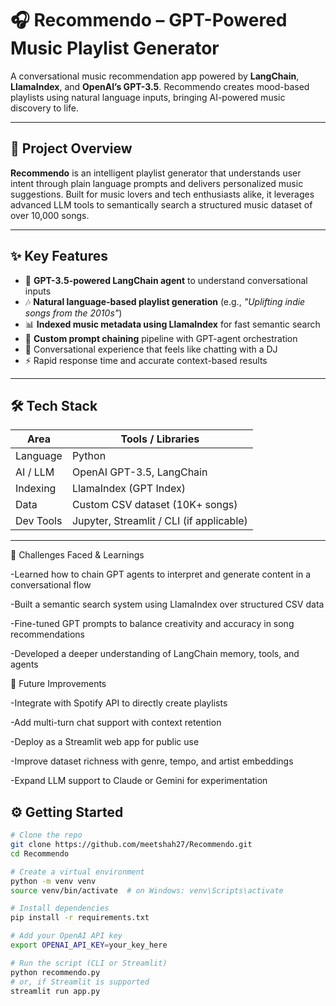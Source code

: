 # 🎧 Recommendo – GPT-Powered Music Playlist Generator

A conversational music recommendation app powered by **LangChain**, **LlamaIndex**, and **OpenAI’s GPT-3.5**. Recommendo creates mood-based playlists using natural language inputs, bringing AI-powered music discovery to life.

---

## 🚀 Project Overview

**Recommendo** is an intelligent playlist generator that understands user intent through plain language prompts and delivers personalized music suggestions. Built for music lovers and tech enthusiasts alike, it leverages advanced LLM tools to semantically search a structured music dataset of over 10,000 songs.

---

## ✨ Key Features

- 🧠 **GPT-3.5-powered LangChain agent** to understand conversational inputs
- 🎶 **Natural language-based playlist generation** (e.g., *"Uplifting indie songs from the 2010s"*)
- 📊 **Indexed music metadata using LlamaIndex** for fast semantic search
- 🔁 **Custom prompt chaining** pipeline with GPT-agent orchestration
- 💬 Conversational experience that feels like chatting with a DJ
- ⚡ Rapid response time and accurate context-based results

---

## 🛠 Tech Stack

| Area           | Tools / Libraries                     |
|----------------|----------------------------------------|
| Language       | Python                                 |
| AI / LLM       | OpenAI GPT-3.5, LangChain              |
| Indexing       | LlamaIndex (GPT Index)                 |
| Data           | Custom CSV dataset (10K+ songs)        |
| Dev Tools      | Jupyter, Streamlit / CLI (if applicable) |

---

🧠 Challenges Faced & Learnings

-Learned how to chain GPT agents to interpret and generate content in a conversational flow

-Built a semantic search system using LlamaIndex over structured CSV data

-Fine-tuned GPT prompts to balance creativity and accuracy in song recommendations

-Developed a deeper understanding of LangChain memory, tools, and agents

🔮 Future Improvements

-Integrate with Spotify API to directly create playlists

-Add multi-turn chat support with context retention

-Deploy as a Streamlit web app for public use

-Improve dataset richness with genre, tempo, and artist embeddings

-Expand LLM support to Claude or Gemini for experimentation



## ⚙️ Getting Started

```bash
# Clone the repo
git clone https://github.com/meetshah27/Recommendo.git
cd Recommendo

# Create a virtual environment
python -m venv venv
source venv/bin/activate  # on Windows: venv\Scripts\activate

# Install dependencies
pip install -r requirements.txt

# Add your OpenAI API key
export OPENAI_API_KEY=your_key_here

# Run the script (CLI or Streamlit)
python recommendo.py
# or, if Streamlit is supported
streamlit run app.py

